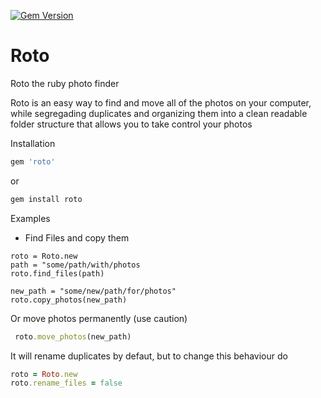 [![Gem Version](https://badge.fury.io/rb/roto.svg)](https://badge.fury.io/rb/roto)
# Roto
Roto the ruby photo finder


Roto is an easy way to find and move all of the photos on your computer, while segregading duplicates and organizing them into 
a clean readable folder structure that allows you to take control your photos


Installation

```ruby
gem 'roto' 
```
or 
```ruby
gem install roto
```
Examples

- Find Files and copy them
```
roto = Roto.new
path = "some/path/with/photos
roto.find_files(path)
 
new_path = "some/new/path/for/photos"
roto.copy_photos(new_path)
```
 
 Or move photos permanently (use caution)
```ruby
 roto.move_photos(new_path)
```

It will rename duplicates by defaut, but to change this behaviour do
```ruby
roto = Roto.new
roto.rename_files = false
```

